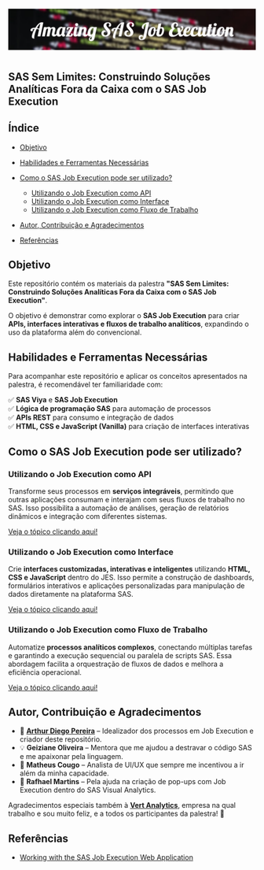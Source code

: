 ![Banner](/images/Amazing_SAS_Job_Execution.png) <!-- Adicione o link do banner aqui -->

# <h2>SAS Sem Limites: Construindo Soluções Analíticas Fora da Caixa com o SAS Job Execution</h2>

## Índice

- [Objetivo](#objetivo)
- [Habilidades e Ferramentas Necessárias](#habilidades-e-ferramentas-necessárias)
- [Como o SAS Job Execution pode ser utilizado?](#como-o-sas-job-execution-pode-ser-utilizado)
  - [Utilizando o Job Execution como API](#utilizando-o-job-execution-como-api)
  - [Utilizando o Job Execution como Interface](#utilizando-o-job-execution-como-interface)
  - [Utilizando o Job Execution como Fluxo de Trabalho](#utilizando-o-job-execution-como-fluxo-de-trabalho)

- [Autor, Contribuição e Agradecimentos](#autor-contribuição-e-agradecimentos)
- [Referências](#referências)

## Objetivo

Este repositório contém os materiais da palestra **"SAS Sem Limites: Construindo Soluções Analíticas Fora da Caixa com o SAS Job Execution"**.

O objetivo é demonstrar como explorar o **SAS Job Execution** para criar **APIs, interfaces interativas e fluxos de trabalho analíticos**, expandindo o uso da plataforma além do convencional.

## Habilidades e Ferramentas Necessárias

Para acompanhar este repositório e aplicar os conceitos apresentados na palestra, é recomendável ter familiaridade com:

✅ **SAS Viya** e **SAS Job Execution**</br>
✅ **Lógica de programação SAS** para automação de processos</br>
✅ **APIs REST** para consumo e integração de dados</br>
✅ **HTML, CSS e JavaScript (Vanilla)** para criação de interfaces interativas

## Como o SAS Job Execution pode ser utilizado?

### Utilizando o Job Execution como API

Transforme seus processos em **serviços integráveis**, permitindo que outras aplicações consumam e interajam com seus fluxos de trabalho no SAS. Isso possibilita a automação de análises, geração de relatórios dinâmicos e integração com diferentes sistemas.

[Veja o tópico clicando aqui!](/topicos/jobexec-como-api.md)

### Utilizando o Job Execution como Interface

Crie **interfaces customizadas, interativas e inteligentes** utilizando **HTML, CSS e JavaScript** dentro do JES. Isso permite a construção de dashboards, formulários interativos e aplicações personalizadas para manipulação de dados diretamente na plataforma SAS.

[Veja o tópico clicando aqui!](/topicos/jobexec-como-api.md)

### Utilizando o Job Execution como Fluxo de Trabalho

Automatize **processos analíticos complexos**, conectando múltiplas tarefas e garantindo a execução sequencial ou paralela de scripts SAS. Essa abordagem facilita a orquestração de fluxos de dados e melhora a eficiência operacional.

[Veja o tópico clicando aqui!](/topicos/jobexec-como-api.md)

## Autor, Contribuição e Agradecimentos

- 🚀 [**Arthur Diego Pereira**](https://github.com/artYYDP) – Idealizador dos processos em Job Execution e criador deste repositório.
- 💡 **Geiziane Oliveira** – Mentora que me ajudou a destravar o código SAS e me apaixonar pela linguagem.
- 🎨 **Matheus Cougo** – Analista de UI/UX que sempre me incentivou a ir além da minha capacidade.
- 🔧 **Rafhael Martins** – Pela ajuda na criação de pop-ups com Job Execution dentro do SAS Visual Analytics.

Agradecimentos especiais também à [**Vert Analytics**](https://www.vertanalytics.com.br), empresa na qual trabalho e sou muito feliz, e a todos os participantes da palestra! 🚀

## Referências

- [Working with the SAS Job Execution Web Application](https://documentation.sas.com/doc/en/jobexeccdc/v_004/jobexecug/p1gukmrin5zv1mn1rvb6afi57b88.htm)